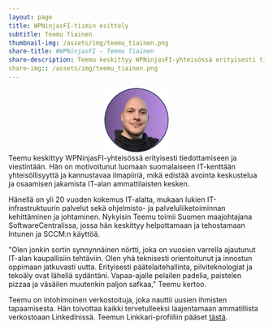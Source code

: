 ```yaml
---
layout: page
title: WPNinjasFI-tiimin esittely
subtitle: Teemu Tiainen
thumbnail-img: /assets/img/teemu_tiainen.png
share-title: #WPNinjasFI - Teemu Tiainen
share-description: Teemu keskittyy WPNinjasFI-yhteisössä erityisesti tiedottamiseen ja viestintään. Hän on motivoitunut luomaan suomalaiseen IT-kenttään yhteisöllisyyttä ja kannustavaa ilmapiiriä, mikä edistää avointa keskustelua ja osaamisen jakamista IT-alan ammattilaisten kesken.
share-img:: /assets/img/teemu_tiainen.png
---
```

<div align="center">
  <img src="/assets/img/teemu_tiainen.png" width="25%">
</div>
Teemu keskittyy WPNinjasFI-yhteisössä erityisesti tiedottamiseen ja viestintään. Hän on motivoitunut luomaan suomalaiseen IT-kenttään yhteisöllisyyttä ja kannustavaa ilmapiiriä, mikä edistää avointa keskustelua ja osaamisen jakamista IT-alan ammattilaisten kesken.

Hänellä on yli 20 vuoden kokemus IT-alalta, mukaan lukien IT-infrastruktuurin palvelut sekä ohjelmisto- ja palveluliiketoiminnan kehittäminen ja johtaminen. Nykyisin Teemu toimii Suomen maajohtajana SoftwareCentralissa, jossa hän keskittyy helpottamaan ja tehostamaan Intunen ja SCCM:n käyttöä.

"Olen jonkin sortin synnynnäinen nörtti, joka on vuosien varrella ajautunut IT-alan kaupallisiin tehtäviin. Olen yhä teknisesti orientoitunut ja innostun oppimaan jatkuvasti uutta. Erityisesti päätelaitehallinta, pilviteknologiat ja tekoäly ovat lähellä sydäntäni. Vapaa-ajalle pelailen padelia, paistelen pizzaa ja väsäilen muutenkin paljon safkaa," Teemu kertoo.

Teemu on intohimoinen verkostoituja, joka nauttii uusien ihmisten tapaamisesta. Hän toivottaa kaikki tervetulleeksi laajentamaan ammatillista verkostoaan LinkedInissä. Teemun Linkkari-profiiliin pääset <a href="https://www.linkedin.com/in/teemutiainen/" target="_blank">tästä</a>.
